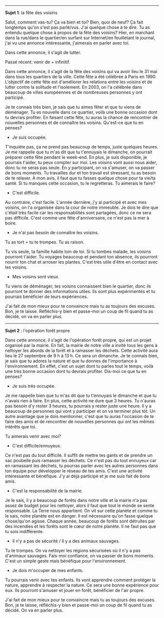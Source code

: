 
----
**Sujet 1**: la fête des voisins


Salut, comment vas-tu?
Ça va bien et toi?
Bien, quoi de neuf? Ça fait longtemps qu'on s'est pas parlé/vus.
J'ai quelque chose à te dire. Tu as entendu quelque chose à propos de la fête des voisins? Hier, en marchant dans la rue/dans le quartier/en surfant sur Internet/en feuilletant le journal, j'ai vu une annonce intéressante, j'aimerais en parler avec toi.

Dans cette annonce, il s'agit de lutter.

Passé récent: venir de + infinitif.

Dans cette annonce, il s'agit de la fête des voisins qui va avoir lieu le 31 mai dans tous les quartiers de la ville. Cette fête a été célébrée à Paris en 1990. L'objectif de cette fête est d'améliorer les relations entre les voisins et de lutter contre la solitude et l'isolement. En 2003, on l'a célébrée dans beaucoup de villes européennes et de nombreuses personnes y ont participé.

Je te connais très bien, je sais que tu aimes fêter et que tu viens de déménager. Tu es nouvelle dans ce quartier, voilà une bonne occasion dont tu devrais profiter. En faisant cette fête, tu auras la chance de rencontrer de nouvelles personnes et de connaître tes voisins. Qu'est-ce que tu en penses?

- Je suis occupée.

T'inquiète pas, ça ne prend pas beaucoup de temps, juste quelques heures. Je me rappelle que tu m'as dit que tu t'ennuyais le dimanche, on pourrait préparer cette fête pendant le week-end. En plus, je suis disponible, je pourrais t'aider, tu peux compter sur moi. Les voisins vont aussi nous aider, donc tu ne seras pas seule. En y participant, on va s'amuser, on va passer de bons moments. Tu travailles dur et ton travail est stressant, tu as besoin de te relaxer. À mon avis, il faut que tu fasses quelque chose pour ta vie/ta santé. Si tu manques cette occasion, tu le regretteras. Tu aimerais le faire?

- C'est difficile.

Au contraire, c'est facile. L'année dernière, j'y ai participé et avec mes voisins, on l'a organisée dans la cour de notre immeuble. Je dois te dire que c'était très facile car les responsabilités sont partagées, donc ce ne sera pas difficile. C'est comme une fête d'anniversaire, ce n'est pas la mer à boire.

- Je n'ai pas besoin de connaître les voisins.

Tu as tort = tu te trompes.
Tu as raison.

Tu vis seule, ta famille habite loin de toi. Si tu tombes malade, les voisins pourront t'aider. Tu voyages beaucoup et pendant ton absence, ils pourront nourrir ton chat et arroser les plantes. C'est très utile d'être en contact avec les voisins.

- Mes voisins sont vieux.

Tu viens de déménager, tes voisins connaissent bien le quartier, donc ils pourront te donner des informations utiles. Ils sont plus expérimentés et tu pourrais bénéficier de leurs expériences.

J'ai fait de mon mieux pour te convaincre mais tu as toujours des excuses. Bon, je te laisse. Réfléchis-y bien et passe-moi un coup de fil quand tu as décidé, on va en parler plus.


----
**Sujet 2** : l'opération forêt propre

Dans cette annonce, il s'agit de l'opération forêt propre, qui est un projet organisé par la mairie. En fait, la mairie de notre ville a invité tous les gens à nettoyer les abords de la forêt et à ramasser les déchets. Cette activité aura lieu le 27 septembre de 9 h à 13 h. Ce sera un dimanche. Je te connais bien, je sais que tu adores la nature et que tu donnes de l'importance à l'environnement. En effet, c'est un sujet dont tu parles tout le temps, voilà une très bonne occasion dont tu devrais profiter. Dis-moi ce que tu en penses?

- Je suis très occupée.

Je me rappelle bien que tu m'as dit que tu t'ennuyais le dimanche et que tu n'avais rien à faire. En plus, cette activité ne dure que 3 heures. Tu n'auras pas besoin d'y rester 3 heures, tu pourrais y rester juste une heure. Il y a beaucoup de personnes qui vont y participer et on va terminer plus tôt. Un autre avantage que je dois mentionner, c'est que tu auras l'occasion de te faire des amis et de rencontrer de nouvelles personnes qui ont les mêmes intérêts que toi.

Tu aimerais venir avec moi?

- C'est difficile/ennuyeux.

Ce n'est pas du tout difficile. Il suffit de mettre tes gants et de prendre un sac poubelle puis ramasser les déchets. Ce n'est pas du tout ennuyeux car en ramassant les déchets, tu pourras parler avec les autres personnes dans ton équipe pour développer le réseau de tes amis. C'est une activité intéressante et bénéfique. J'y ai déjà participé et je me suis fait de bons amis.

- C'est la responsabilité de la mairie.

Je le sais, il y a beaucoup de forêts dans notre ville et la mairie n'a pas assez de budget pour les nettoyer, alors il faut que tout le monde se sente responsable. La Terre nous appartient. On vit sur cette planète et comme tu le sais, notre planète est en danger. Il est nécessaire qu'on fasse quelque chose/qu'on agisse. Chaque année, beaucoup de forêts sont détruites par des incendies et les forêts sont le cœur de notre planète. Il ne faut pas que tu sois indifférente.

- Il n'y a pas de sécurité / Il y a des animaux sauvages.

Tu te trompes. On va nettoyer les régions sécurisées où il n'y a pas d'animaux sauvages. Fais-moi confiance, on va passer de bons moments. C'est un simple geste mais bénéfique pour l'environnement.

- Je dois m'occuper de mes enfants.

Tu pourrais venir avec tes enfants. Ils vont apprendre comment protéger la nature, apprendre à respecter la nature. Ce sera une bonne expérience pour eux. Ils pourront s'amuser et jouer en forêt, bénéficier de l'air propre.

J'ai fait de mon mieux pour te convaincre mais tu as toujours des excuses. Bon, je te laisse, réfléchis-y bien et passe-moi un coup de fil quand tu as décidé. On va en parler plus.
